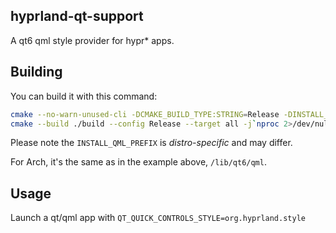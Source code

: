 ## hyprland-qt-support

A qt6 qml style provider for hypr* apps.

## Building

You can build it with this command:
```sh
cmake --no-warn-unused-cli -DCMAKE_BUILD_TYPE:STRING=Release -DINSTALL_QML_PREFIX=/lib/qt6/qml -S . -B ./build
cmake --build ./build --config Release --target all -j`nproc 2>/dev/null || getconf NPROCESSORS_CONF`
```

Please note the `INSTALL_QML_PREFIX` is _distro-specific_ and may differ.

For Arch, it's the same as in the example above, `/lib/qt6/qml`.

## Usage

Launch a qt/qml app with `QT_QUICK_CONTROLS_STYLE=org.hyprland.style`
